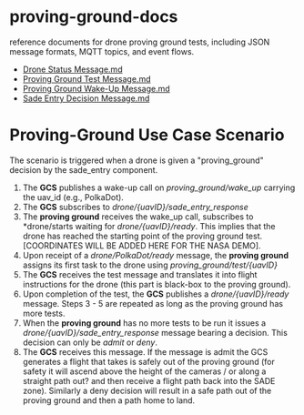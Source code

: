 # proving-ground-docs
reference documents for drone proving ground tests, including JSON message formats, MQTT topics, and event flows.

- [Drone Status Message.md](/Drone%20Status%20Message.md)
- [Proving Ground Test Message.md](Proving%20Ground%20Test%20Message.md)
- [Proving Ground Wake-Up Message.md](Proving%20Ground%20Wake-Up%20Message.md)
- [Sade Entry Decision Message.md](Sade%20Entry%20Decision%20Message.md)

# Proving-Ground Use Case Scenario
The scenario is triggered when a drone is given a "proving_ground" decision by the sade_entry component.
1. The **GCS** publishes a wake-up call on *proving_ground/wake_up* carrying the uav_id (e.g., PolkaDot).
2. The **GCS** subscribes to *drone/{uavID}/sade_entry_response*
3. The **proving ground** receives the wake_up call, subscribes to *drone/starts waiting for *drone/{uavID}/ready*. This implies that the drone has reached the starting point of the proving ground test. [COORDINATES WILL BE ADDED HERE FOR THE NASA DEMO].
4. Upon receipt of a *drone/PolkaDot/ready* message, the **proving ground** assigns its first task to the drone using *proving_ground/test/{uavID}* 
5. The **GCS** receives the test message and translates it into flight instructions for the drone (this part is black-box to the proving ground).
6. Upon completion of the test, the **GCS** publishes a *drone/{uavID}/ready* message. Steps 3 - 5 are repeated as long as the proving ground has more tests.
7. When the **proving ground** has no more tests to be run it issues a *drone/{uavID}/sade_entry_response* message bearing a decision. This decision can only be *admit* or *deny*.
8. The **GCS** receives this message.  If the message is admit the GCS generates a flight that takes is safely out of the proving ground (for safety it will ascend above the height of the cameras / or along a straight path out? and then receive a flight path back into the SADE zone).  Similarly a deny decision will result in a safe path out of the proving ground and then a path home to land.
